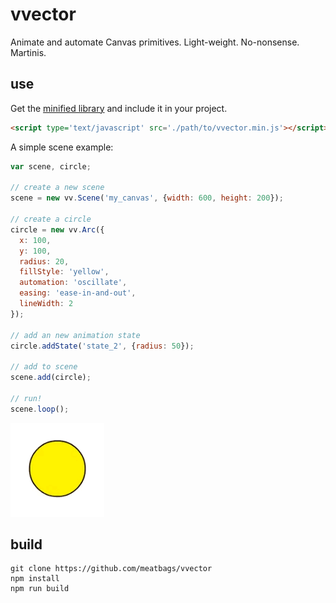 # vvector

Animate and automate Canvas primitives. Light-weight. No-nonsense. Martinis.

## use

Get the [minified library](https://github.com/meatbags/vvector/tree/master/build) and include it in your project.

```html
<script type='text/javascript' src='./path/to/vvector.min.js'></script>
```

A simple scene example:
```javascript
var scene, circle;

// create a new scene
scene = new vv.Scene('my_canvas', {width: 600, height: 200});

// create a circle
circle = new vv.Arc({
  x: 100,
  y: 100,
  radius: 20,
  fillStyle: 'yellow',
  automation: 'oscillate',
  easing: 'ease-in-and-out',
  lineWidth: 2
});

// add an new animation state
circle.addState('state_2', {radius: 50});

// add to scene
scene.add(circle);

// run!
scene.loop();
```

![Alt text](/images/test_01.gif?raw=true)

## build

```
git clone https://github.com/meatbags/vvector
npm install
npm run build
```
